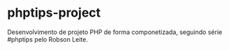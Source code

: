 # phptips-project
Desenvolvimento de projeto PHP de forma componetizada, seguindo série #phptips pelo Robson Leite.
